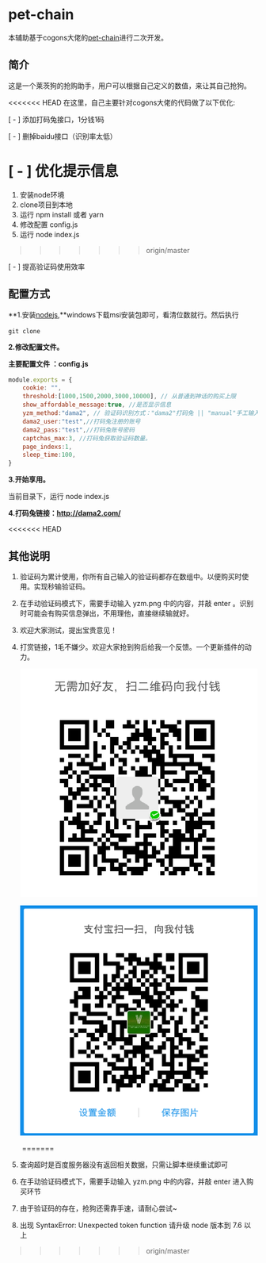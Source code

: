 # pet-chain

本辅助基于cogons大佬的[pet-chain](https://github.com/cogons/pet-chain)进行二次开发。

## 简介

这是一个莱茨狗的抢购助手，用户可以根据自己定义的数值，来让其自己抢狗。

<<<<<<< HEAD
在这里，自己主要针对cogons大佬的代码做了以下优化:

[ - ] 添加打码兔接口，1分钱1码

[ - ] 删掉baidu接口（识别率太低）

[ - ] 优化提示信息
=======
1. 安装node环境
2. clone项目到本地
3. 运行 npm install 或者 yarn
4. 修改配置 config.js
5. 运行 node index.js
>>>>>>> origin/master

[ - ] 提高验证码使用效率

## 配置方式 

**1.安装[nodejs](http://nodejs.cn/download/),**windows下载msi安装包即可，看清位数就行。然后执行

`git clone `

**2.修改配置文件。**

**主要配置文件 ：config.js**

```js
module.exports = {
    cookie: "",
    threshold:[1000,1500,2000,3000,10000], // 从普通到神话的购买上限
    show_affordable_message:true, //是否显示信息
    yzm_method:"dama2", // 验证码识别方式："dama2"打码兔 || "manual"手工输入
    dama2_user:"test",//打码兔注册的账号
    dama2_pass:"test",//打码兔账号密码
    captchas_max:3, //打码兔获取验证码数量。
    page_indexs:1,
    sleep_time:100,
}
```

**3.开始享用。**

当前目录下，运行 node index.js

**4.打码兔链接：http://dama2.com/**

<<<<<<< HEAD
## 其他说明

1. 验证码为累计使用，你所有自己输入的验证码都存在数组中。以便购买时使用。实现秒输验证码。

2. 在手动验证码模式下，需要手动输入 yzm.png 中的内容，并敲 enter 。识别时可能会有购买信息弹出，不用理他，直接继续输就好。

3. 欢迎大家测试，提出宝贵意见！

4. 打赏链接，1毛不嫌少。欢迎大家抢到狗后给我一个反馈。一个更新插件的动力。

   ![微信.png](微信.png)

   ![支付宝.png](支付宝.png)

   ​
=======
1. 查询超时是百度服务器没有返回相关数据，只需让脚本继续重试即可
2. 在手动验证码模式下，需要手动输入 yzm.png 中的内容，并敲 enter 进入购买环节
3. 由于验证码的存在，抢狗还需靠手速，请耐心尝试~
4. 出现 SyntaxError: Unexpected token function 请升级 node 版本到 7.6 以上
>>>>>>> origin/master
